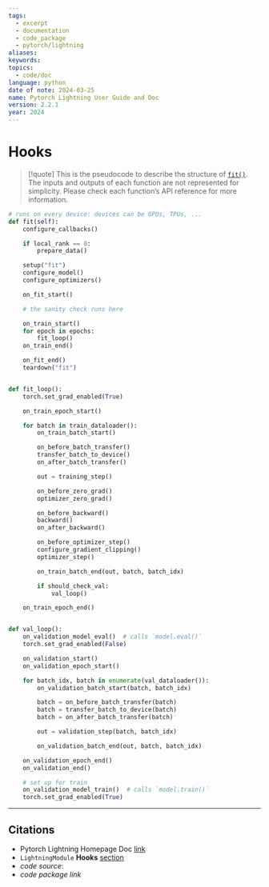 ```yaml
---
tags:
  - excerpt
  - documentation
  - code_package
  - pytorch/lightning
aliases: 
keywords: 
topics:
  - code/doc
language: python
date of note: 2024-03-25
name: Pytorch Lightning User Guide and Doc
version: 2.2.1
year: 2024
---
```

# Hooks

>[!quote]
>This is the pseudocode to describe the structure of [`fit()`](https://lightning.ai/docs/pytorch/stable/api/lightning.pytorch.trainer.trainer.Trainer.html#lightning.pytorch.trainer.trainer.Trainer.fit "lightning.pytorch.trainer.trainer.Trainer.fit"). The inputs and outputs of each function are not represented for simplicity. Please check each function’s API reference for more information.

```python
# runs on every device: devices can be GPUs, TPUs, ...
def fit(self):
    configure_callbacks()

    if local_rank == 0:
        prepare_data()

    setup("fit")
    configure_model()
    configure_optimizers()

    on_fit_start()

    # the sanity check runs here

    on_train_start()
    for epoch in epochs:
        fit_loop()
    on_train_end()

    on_fit_end()
    teardown("fit")


def fit_loop():
    torch.set_grad_enabled(True)

    on_train_epoch_start()

    for batch in train_dataloader():
        on_train_batch_start()

        on_before_batch_transfer()
        transfer_batch_to_device()
        on_after_batch_transfer()

        out = training_step()

        on_before_zero_grad()
        optimizer_zero_grad()

        on_before_backward()
        backward()
        on_after_backward()

        on_before_optimizer_step()
        configure_gradient_clipping()
        optimizer_step()

        on_train_batch_end(out, batch, batch_idx)

        if should_check_val:
            val_loop()

    on_train_epoch_end()


def val_loop():
    on_validation_model_eval()  # calls `model.eval()`
    torch.set_grad_enabled(False)

    on_validation_start()
    on_validation_epoch_start()

    for batch_idx, batch in enumerate(val_dataloader()):
        on_validation_batch_start(batch, batch_idx)

        batch = on_before_batch_transfer(batch)
        batch = transfer_batch_to_device(batch)
        batch = on_after_batch_transfer(batch)

        out = validation_step(batch, batch_idx)

        on_validation_batch_end(out, batch, batch_idx)

    on_validation_epoch_end()
    on_validation_end()

    # set up for train
    on_validation_model_train()  # calls `model.train()`
    torch.set_grad_enabled(True)
```



----------
##  Citations

- Pytorch Lightning Homepage Doc [link](https://lightning.ai/docs/pytorch/stable/)
- `LightningModule` **Hooks** [section](https://lightning.ai/docs/pytorch/stable/common/lightning_module.html#hooks)
- *code source*:
- *code package link*





